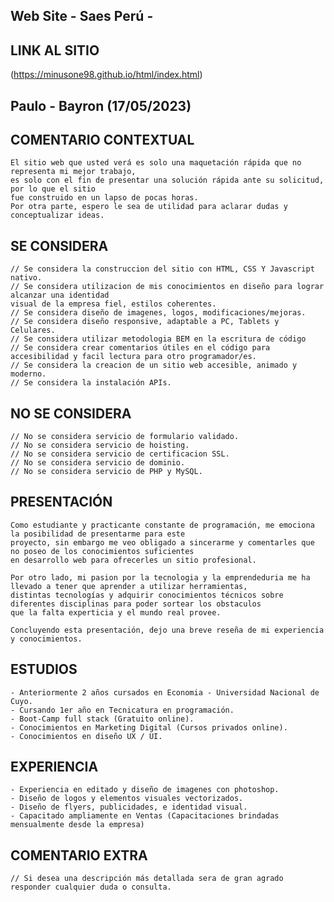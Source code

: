 
## Web Site - Saes Perú -

## LINK AL SITIO ##

(https://minusone98.github.io/html/index.html)

## Paulo - Bayron (17/05/2023)

## COMENTARIO CONTEXTUAL
    El sitio web que usted verá es solo una maquetación rápida que no representa mi mejor trabajo,
    es solo con el fin de presentar una solución rápida ante su solicitud, por lo que el sitio 
    fue construido en un lapso de pocas horas.
    Por otra parte, espero le sea de utilidad para aclarar dudas y conceptualizar ideas.


## SE CONSIDERA
    // Se considera la construccion del sitio con HTML, CSS Y Javascript nativo.
    // Se considera utilizacion de mis conocimientos en diseño para lograr alcanzar una identidad
    visual de la empresa fiel, estilos coherentes.
    // Se considera diseño de imagenes, logos, modificaciones/mejoras.
    // Se considera diseño responsive, adaptable a PC, Tablets y Celulares.
    // Se considera utilizar metodologia BEM en la escritura de código
    // Se considera crear comentarios útiles en el código para accesibilidad y facil lectura para otro programador/es.
    // Se considera la creacion de un sitio web accesible, animado y moderno.
    // Se considera la instalación APIs.

## NO SE CONSIDERA
    // No se considera servicio de formulario validado.
    // No se considera servicio de hoisting.
    // No se considera servicio de certificacion SSL.
    // No se considera servicio de dominio.
    // No se considera servicio de PHP y MySQL.
    
## PRESENTACIÓN 
    Como estudiante y practicante constante de programación, me emociona la posibilidad de presentarme para este 
    proyecto, sin embargo me veo obligado a sincerarme y comentarles que no poseo de los conocimientos suficientes
    en desarrollo web para ofrecerles un sitio profesional. 

    Por otro lado, mi pasion por la tecnologia y la emprendeduria me ha llevado a tener que aprender a utilizar herramientas, 
    distintas tecnologías y adquirir conocimientos técnicos sobre diferentes disciplinas para poder sortear los obstaculos 
    que la falta experticia y el mundo real provee. 
    
    Concluyendo esta presentación, dejo una breve reseña de mi experiencia y conocimientos.

## ESTUDIOS 
    - Anteriormente 2 años cursados en Economia - Universidad Nacional de Cuyo.
    - Cursando 1er año en Tecnicatura en programación.
    - Boot-Camp full stack (Gratuito online).
    - Conocimientos en Marketing Digital (Cursos privados online).
    - Conocimientos en diseño UX / UI.
    
## EXPERIENCIA
    - Experiencia en editado y diseño de imagenes con photoshop. 
    - Diseño de logos y elementos visuales vectorizados.
    - Diseño de flyers, publicidades, e identidad visual.
    - Capacitado ampliamente en Ventas (Capacitaciones brindadas mensualmente desde la empresa)


## COMENTARIO EXTRA
    // Si desea una descripción más detallada sera de gran agrado responder cualquier duda o consulta.
